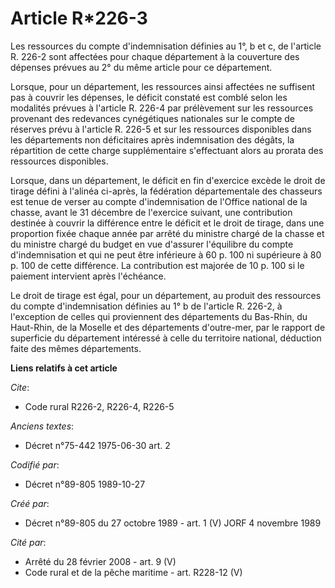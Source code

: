 # Article R*226-3

Les ressources du compte d'indemnisation définies au 1°, b et c, de l'article R. 226-2 sont affectées pour chaque département
à la couverture des dépenses prévues au 2° du même article pour ce département.

Lorsque, pour un département, les ressources ainsi affectées ne suffisent pas à couvrir les dépenses, le déficit constaté est
comblé selon les modalités prévues à l'article R. 226-4 par prélèvement sur les ressources provenant des redevances
cynégétiques nationales sur le compte de réserves prévu à l'article R. 226-5 et sur les ressources disponibles dans les
départements non déficitaires après indemnisation des dégâts, la répartition de cette charge supplémentaire s'effectuant
alors au prorata des ressources disponibles.

Lorsque, dans un département, le déficit en fin d'exercice excède le droit de tirage défini à l'alinéa ci-après, la
fédération départementale des chasseurs est tenue de verser au compte d'indemnisation de l'Office national de la chasse,
avant le 31 décembre de l'exercice suivant, une contribution destinée à couvrir la différence entre le déficit et le droit de
tirage, dans une proportion fixée chaque année par arrêté du ministre chargé de la chasse et du ministre chargé du budget en
vue d'assurer l'équilibre du compte d'indemnisation et qui ne peut être inférieure à 60 p. 100 ni supérieure à 80 p. 100 de
cette différence. La contribution est majorée de 10 p. 100 si le paiement intervient après l'échéance.

Le droit de tirage est égal, pour un département, au produit des ressources du compte d'indemnisation définies au 1° b de
l'article R. 226-2, à l'exception de celles qui proviennent des départements du Bas-Rhin, du Haut-Rhin, de la Moselle et des
départements d'outre-mer, par le rapport de superficie du département intéressé à celle du territoire national, déduction
faite des mêmes départements.

**Liens relatifs à cet article**

_Cite_:

  - Code rural R226-2, R226-4, R226-5

_Anciens textes_:

  - Décret n°75-442 1975-06-30 art. 2

_Codifié par_:

  - Décret n°89-805 1989-10-27

_Créé par_:

  - Décret n°89-805 du 27 octobre 1989 - art. 1 (V) JORF 4 novembre 1989

_Cité par_:

  - Arrêté du 28 février 2008 - art. 9 (V)
  - Code rural et de la pêche maritime - art. R228-12 (V)

